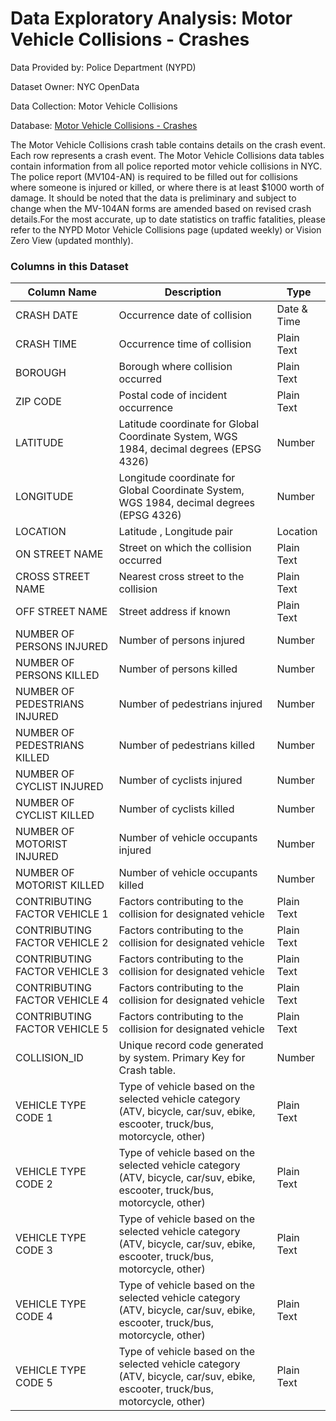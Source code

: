 # Data Exploratory Analysis: Motor Vehicle Collisions - Crashes

Data Provided by: Police Department (NYPD)

Dataset Owner: NYC OpenData

Data Collection: Motor Vehicle Collisions

Database: [Motor Vehicle Collisions - Crashes](https://data.cityofnewyork.us/Public-Safety/Motor-Vehicle-Collisions-Crashes/h9gi-nx95)

The Motor Vehicle Collisions crash table contains details on the crash event. Each row represents a crash event. The Motor Vehicle Collisions data tables contain information from all police reported motor vehicle collisions in NYC. The police report (MV104-AN) is required to be filled out for collisions where someone is injured or killed, or where there is at least $1000 worth of damage. It should be noted that the data is preliminary and subject to change when the MV-104AN forms are amended based on revised crash details.For the most accurate, up to date statistics on traffic fatalities, please refer to the NYPD Motor Vehicle Collisions page (updated weekly) or Vision Zero View (updated monthly).

### Columns in this Dataset

| Column Name                   | Description                                                                                                                   | Type        |
| ----------------------------- | ----------------------------------------------------------------------------------------------------------------------------- | ----------- |
| CRASH DATE                    | Occurrence date of collision                                                                                                  | Date & Time |
| CRASH TIME                    | Occurrence time of collision                                                                                                  | Plain Text  |
| BOROUGH                       | Borough where collision occurred                                                                                              | Plain Text  |
| ZIP CODE                      | Postal code of incident occurrence                                                                                            | Plain Text  |
| LATITUDE                      | Latitude coordinate for Global Coordinate System, WGS 1984, decimal degrees (EPSG 4326)                                       | Number      |
| LONGITUDE                     | Longitude coordinate for Global Coordinate System, WGS 1984, decimal degrees (EPSG 4326)                                      | Number      |
| LOCATION                      | Latitude , Longitude pair                                                                                                     | Location    |
| ON STREET NAME                | Street on which the collision occurred                                                                                        | Plain Text  |
| CROSS STREET NAME             | Nearest cross street to the collision                                                                                         | Plain Text  |
| OFF STREET NAME               | Street address if known                                                                                                       | Plain Text  |
| NUMBER OF PERSONS INJURED     | Number of persons injured                                                                                                     | Number      |
| NUMBER OF PERSONS KILLED      | Number of persons killed                                                                                                      | Number      |
| NUMBER OF PEDESTRIANS INJURED | Number of pedestrians injured                                                                                                 | Number      |
| NUMBER OF PEDESTRIANS KILLED  | Number of pedestrians killed                                                                                                  | Number      |
| NUMBER OF CYCLIST INJURED     | Number of cyclists injured                                                                                                    | Number      |
| NUMBER OF CYCLIST KILLED      | Number of cyclists killed                                                                                                     | Number      |
| NUMBER OF MOTORIST INJURED    | Number of vehicle occupants injured                                                                                           | Number      |
| NUMBER OF MOTORIST KILLED     | Number of vehicle occupants killed                                                                                            | Number      |
| CONTRIBUTING FACTOR VEHICLE 1 | Factors contributing to the collision for designated vehicle                                                                  | Plain Text  |
| CONTRIBUTING FACTOR VEHICLE 2 | Factors contributing to the collision for designated vehicle                                                                  | Plain Text  |
| CONTRIBUTING FACTOR VEHICLE 3 | Factors contributing to the collision for designated vehicle                                                                  | Plain Text  |
| CONTRIBUTING FACTOR VEHICLE 4 | Factors contributing to the collision for designated vehicle                                                                  | Plain Text  |
| CONTRIBUTING FACTOR VEHICLE 5 | Factors contributing to the collision for designated vehicle                                                                  | Plain Text  |
| COLLISION_ID                  | Unique record code generated by system. Primary Key for Crash table.                                                          | Number      |
| VEHICLE TYPE CODE 1           | Type of vehicle based on the selected vehicle category (ATV, bicycle, car/suv, ebike, escooter, truck/bus, motorcycle, other) | Plain Text  |
| VEHICLE TYPE CODE 2           | Type of vehicle based on the selected vehicle category (ATV, bicycle, car/suv, ebike, escooter, truck/bus, motorcycle, other) | Plain Text  |
| VEHICLE TYPE CODE 3           | Type of vehicle based on the selected vehicle category (ATV, bicycle, car/suv, ebike, escooter, truck/bus, motorcycle, other) | Plain Text  |
| VEHICLE TYPE CODE 4           | Type of vehicle based on the selected vehicle category (ATV, bicycle, car/suv, ebike, escooter, truck/bus, motorcycle, other) | Plain Text  |
| VEHICLE TYPE CODE 5           | Type of vehicle based on the selected vehicle category (ATV, bicycle, car/suv, ebike, escooter, truck/bus, motorcycle, other) | Plain Text  |
